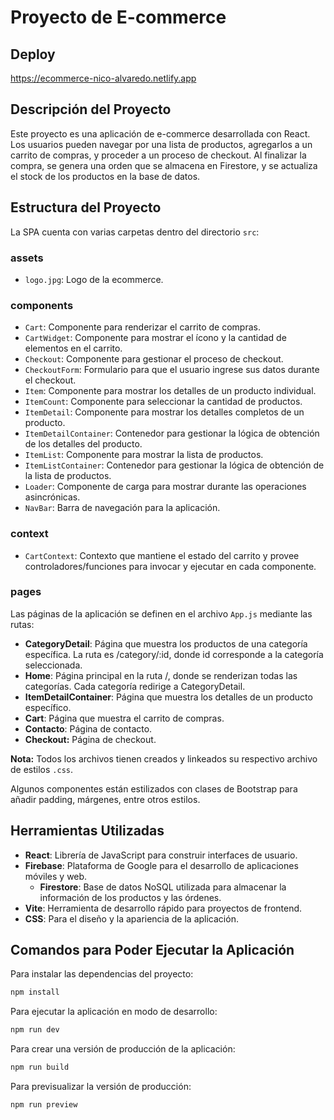 # Proyecto de E-commerce

## Deploy
https://ecommerce-nico-alvaredo.netlify.app

## Descripción del Proyecto

Este proyecto es una aplicación de e-commerce desarrollada con React. Los usuarios pueden navegar por una lista de productos, agregarlos a un carrito de compras, y proceder a un proceso de checkout. Al finalizar la compra, se genera una orden que se almacena en Firestore, y se actualiza el stock de los productos en la base de datos.

## Estructura del Proyecto

La SPA cuenta con varias carpetas dentro del directorio `src`:

### assets

- `logo.jpg`: Logo de la ecommerce.

### components

- `Cart`: Componente para renderizar el carrito de compras.
- `CartWidget`: Componente para mostrar el ícono y la cantidad de elementos en el carrito.
- `Checkout`: Componente para gestionar el proceso de checkout.
- `CheckoutForm`: Formulario para que el usuario ingrese sus datos durante el checkout.
- `Item`: Componente para mostrar los detalles de un producto individual.
- `ItemCount`: Componente para seleccionar la cantidad de productos.
- `ItemDetail`: Componente para mostrar los detalles completos de un producto.
- `ItemDetailContainer`: Contenedor para gestionar la lógica de obtención de los detalles del producto.
- `ItemList`: Componente para mostrar la lista de productos.
- `ItemListContainer`: Contenedor para gestionar la lógica de obtención de la lista de productos.
- `Loader`: Componente de carga para mostrar durante las operaciones asincrónicas.
- `NavBar`: Barra de navegación para la aplicación.

### context

- `CartContext`: Contexto que mantiene el estado del carrito y provee controladores/funciones para invocar y ejecutar en cada componente.

### pages

Las páginas de la aplicación se definen en el archivo `App.js` mediante las rutas:

- **CategoryDetail**: Página que muestra los productos de una categoría específica. La ruta es /category/:id, donde id corresponde a la categoría seleccionada.
- **Home**: Página principal en la ruta /, donde se renderizan todas las categorías. Cada categoría redirige a CategoryDetail.
- **ItemDetailContainer**: Página que muestra los detalles de un producto específico.
- **Cart**: Página que muestra el carrito de compras.
- **Contacto**: Página de contacto.
- **Checkout:** Página de checkout.

**Nota:** Todos los archivos tienen creados y linkeados su respectivo archivo de estilos `.css`.

Algunos componentes están estilizados con clases de Bootstrap para añadir padding, márgenes, entre otros estilos.

## Herramientas Utilizadas

- **React**: Librería de JavaScript para construir interfaces de usuario.
- **Firebase**: Plataforma de Google para el desarrollo de aplicaciones móviles y web.
  - **Firestore**: Base de datos NoSQL utilizada para almacenar la información de los productos y las órdenes.
- **Vite**: Herramienta de desarrollo rápido para proyectos de frontend.
- **CSS**: Para el diseño y la apariencia de la aplicación.

## Comandos para Poder Ejecutar la Aplicación

Para instalar las dependencias del proyecto:

```bash
npm install
```

Para ejecutar la aplicación en modo de desarrollo:

```bash
npm run dev
```

Para crear una versión de producción de la aplicación:

```bash
npm run build
```

Para previsualizar la versión de producción:

```bash
npm run preview
```
